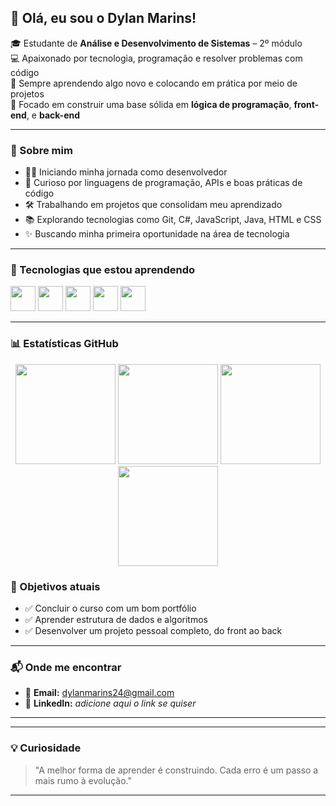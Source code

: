 ## 👋 Olá, eu sou o Dylan Marins!

🎓 Estudante de **Análise e Desenvolvimento de Sistemas** – 2º módulo  
💻 Apaixonado por tecnologia, programação e resolver problemas com código  
🔁 Sempre aprendendo algo novo e colocando em prática por meio de projetos  
🎯 Focado em construir uma base sólida em **lógica de programação**, **front-end**, e **back-end**

---

### 📌 Sobre mim

- 👨‍💻 Iniciando minha jornada como desenvolvedor
- 🧠 Curioso por linguagens de programação, APIs e boas práticas de código
- 🛠️ Trabalhando em projetos que consolidam meu aprendizado
- 📚 Explorando tecnologias como Git, C#, JavaScript, Java, HTML e CSS
- ✨ Buscando minha primeira oportunidade na área de tecnologia

---

### 🚀 Tecnologias que estou aprendendo

<p align="left">
  <img src="https://cdn.jsdelivr.net/gh/devicons/devicon/icons/csharp/csharp-original.svg" width="40" />
  <img src="https://cdn.jsdelivr.net/gh/devicons/devicon/icons/html5/html5-original.svg" width="40" />
  <img src="https://cdn.jsdelivr.net/gh/devicons/devicon/icons/css3/css3-original.svg" width="40" />
  <img src="https://cdn.jsdelivr.net/gh/devicons/devicon/icons/javascript/javascript-original.svg" width="40" />
  <img src="https://cdn.jsdelivr.net/gh/devicons/devicon/icons/java/java-original.svg" width="40" />
</p>

---

### 📊 Estatísticas GitHub

<p align="center">
  <img height="160em" src="https://github-readme-stats.vercel.app/api?username=Dylan-Marinss&show_icons=true&theme=gotham&count_private=true"/>
  <img height="160em" src="https://github-readme-stats.vercel.app/api/top-langs/?username=Dylan-Marinss&layout=compact&theme=gotham"/>
    <img height="160em" src="https://github-readme-stats.vercel.app/api/top-langs/?username=Dylan-Marinss&layout=compact&theme=gotham"/>
    <img height="160em" src="https://github-readme-stats.vercel.app/api/top-langs/?username=Dylan-Marinss&layout=compact&theme=gotham"/>
</p>

### 🎯 Objetivos atuais

- ✅ Concluir o curso com um bom portfólio
- ✅ Aprender estrutura de dados e algoritmos
- ✅ Desenvolver um projeto pessoal completo, do front ao back

---

### 📬 Onde me encontrar

- 📧 **Email:** [dylanmarins24@gmail.com](mailto:dylanmarins24@gmail.com)
- 💼 **LinkedIn:** _adicione aqui o link se quiser_
---

---

### 💡 Curiosidade

> "A melhor forma de aprender é construindo. Cada erro é um passo a mais rumo à evolução."

---


